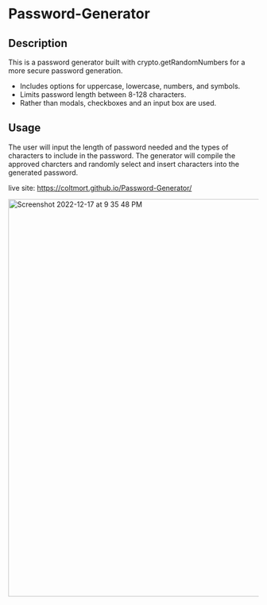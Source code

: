 # Password-Generator

## Description
This is a password generator built with crypto.getRandomNumbers for a more secure password generation. 

* Includes options for uppercase, lowercase, numbers, and symbols.
* Limits password length between 8-128 characters.
* Rather than modals, checkboxes and an input box are used.

## Usage
The user will input the length of password needed and the types of characters to include in the password. The generator will compile the approved charcters and randomly select and insert characters into the generated password.

live site: https://coltmort.github.io/Password-Generator/


<img width="800" alt="Screenshot 2022-12-17 at 9 35 48 PM" src="https://user-images.githubusercontent.com/48365060/208281685-15dbbbb6-effb-4453-8b84-b102c193c956.png">
